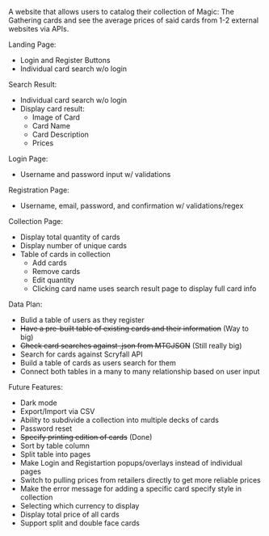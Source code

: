 A website that allows users to catalog their collection of Magic: The Gathering cards and see the average prices of said cards from 1-2 external websites via APIs.

Landing Page:
- Login and Register Buttons
- Individual card search w/o login

Search Result:
- Individual card search w/o login
- Display card result:
    - Image of Card
    - Card Name
    - Card Description
    - Prices

Login Page:
- Username and password input w/ validations

Registration Page:
- Username, email, password, and confirmation w/ validations/regex

Collection Page:
- Display total quantity of cards
- Display number of unique cards
- Table of cards in collection
    - Add cards
    - Remove cards
    - Edit quantity
    - Clicking card name uses search result page to display full card info

Data Plan:
- Bulid a table of users as they register
- ~~Have a pre-built table of existing cards and their information~~ (Way to big)
- ~~Check card searches against .json from MTGJSON~~ (Still really big)
- Search for cards against Scryfall API
- Build a table of cards as users search for them
- Connect both tables in a many to many relationship based on user input

Future Features:
- Dark mode
- Export/Import via CSV
- Ability to subdivide a collection into multiple decks of cards
- Password reset
- ~~Specify printing edition of cards~~ (Done)
- Sort by table column
- Split table into pages
- Make Login and Registartion popups/overlays instead of individual pages
- Switch to pulling prices from retailers directly to get more reliable prices
- Make the error message for adding a specific card specify style in collection
- Selecting which currency to display
- Display total price of all cards
- Support split and double face cards